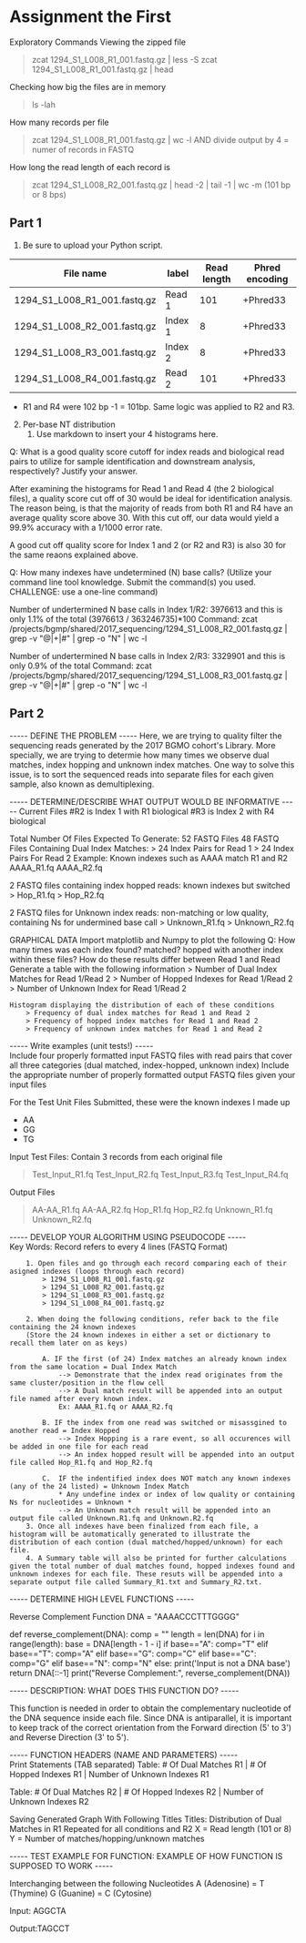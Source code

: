 # Assignment the First
Exploratory Commands
Viewing the zipped file
> zcat 1294_S1_L008_R1_001.fastq.gz | less -S
> zcat 1294_S1_L008_R1_001.fastq.gz | head

Checking how big the files are in memory
> ls -lah

How many records per file
> zcat 1294_S1_L008_R1_001.fastq.gz | wc -l AND divide output by 4 = numer of records in FASTQ

How long the read length of each record is
> zcat 1294_S1_L008_R2_001.fastq.gz | head -2 | tail -1 | wc -m (101 bp or 8 bps)

## Part 1
1. Be sure to upload your Python script.

| File name | label | Read length | Phred encoding |
|---|---|---|---|
| 1294_S1_L008_R1_001.fastq.gz | Read 1| 101 | +Phred33 |
| 1294_S1_L008_R2_001.fastq.gz | Index 1| 8 |  +Phred33 |
| 1294_S1_L008_R3_001.fastq.gz | Index 2 | 8 | +Phred33  |
| 1294_S1_L008_R4_001.fastq.gz | Read 2| 101 | +Phred33  |

* R1 and R4 were 102 bp -1 = 101bp. Same logic was applied to R2 and R3. 


2. Per-base NT distribution
    1. Use markdown to insert your 4 histograms here.

Q: What is a good quality score cutoff for index reads and biological read pairs to utilize for sample identification and downstream analysis, respectively? Justify your answer.

After examining the histograms for Read 1 and Read 4 (the 2 biological files), a quality score cut off of 30 would be ideal for identification analysis. The reason being, is that the majority of reads from both R1 and R4 have an average quality score above 30. With this cut off, our data would yield a 99.9% accuracy with a 1/1000 error rate. 

A good cut off quality score for Index 1 and 2 (or R2 and R3) is also 30 for the same reaons explained above. 

Q: How many indexes have undetermined (N) base calls? (Utilize your command line tool knowledge. Submit the command(s) you used. CHALLENGE: use a one-line command)

Number of undertermined N base calls in Index 1/R2: 3976613 and this is only 1.1% of the total  (3976613 / 363246735)*100
Command: zcat /projects/bgmp/shared/2017_sequencing/1294_S1_L008_R2_001.fastq.gz | grep -v "@\|+\|#" | grep -o "N" | wc -l


Number of undertermined N base calls in Index 2/R3: 3329901 and this is only 0.9% of the total
Command: zcat /projects/bgmp/shared/2017_sequencing/1294_S1_L008_R3_001.fastq.gz | grep -v "@\|+\|#" | grep -o "N" | wc -l




## Part 2

-----   DEFINE THE PROBLEM  -----
    Here, we are trying to quality filter the  sequencing reads generated by the 2017 BGMO cohort's Library. More specially, we are trying to determie how many times we observe dual matches, index hopping and unknown index matches. One way to solve this issue, is to sort the sequenced reads into separate files for each given sample, also known as demultiplexing. 
    
-----   DETERMINE/DESCRIBE WHAT OUTPUT WOULD BE INFORMATIVE -----
    Current Files
    #R2 is Index 1 with R1 biological
    #R3 is Index 2 with R4 biological 

Total Number Of Files Expected To Generate: 52 FASTQ Files
48 FASTQ Files Containing Dual Index Matches: 
    > 24 Index Pairs for Read 1
    > 24 Index Pairs For Read 2
        Example: Known indexes such as AAAA match R1 and R2
            AAAA_R1.fq
            AAAA_R2.fq
   
2 FASTQ files containing index hopped reads: known indexes but switched
    > Hop_R1.fq
    > Hop_R2.fq
   
2 FASTQ files for Unknown index reads: non-matching or low quality, containing Ns for undermined base call
    > Unknown_R1.fq
    > Unknown_R2.fq

GRAPHICAL DATA
Import matplotlib and Numpy to plot the following
    Q: How many times was each index found? matched? hopped with another index within these files?
       How do these results differ between Read 1 and Read 
    Generate a table with the following information
        > Number of Dual Index Matches for Read 1/Read 2
        > Number of Hopped Indexes for Read 1/Read 2
        > Number of Unknown Index for Read 1/Read 2

    Histogram displaying the distribution of each of these conditions
        > Frequency of dual index matches for Read 1 and Read 2
        > Frequency of hopped index matches for Read 1 and Read 2
        > Frequency of unknown index matches for Read 1 and Read 2

-----   Write examples (unit tests!)    -----   
Include four properly formatted input FASTQ files with read pairs that cover all three categories (dual matched, index-hopped, unknown index)
Include the appropriate number of properly formatted output FASTQ files given your input files

For the Test Unit Files Submitted, these were the known indexes I made up
* AA
* GG
* TG

Input Test Files: Contain 3 records from each original file
> Test_Input_R1.fq
> Test_Input_R2.fq
> Test_Input_R3.fq
> Test_Input_R4.fq

Output Files
> AA-AA_R1.fq
> AA-AA_R2.fq
> Hop_R1.fq
> Hop_R2.fq
> Unknown_R1.fq
> Unknown_R2.fq

-----   DEVELOP YOUR ALGORITHM USING PSEUDOCODE -----   
Key Words: Record refers to every 4 lines (FASTQ Format)

        1. Open files and go through each record comparing each of their asigned indexes (loops through each record) 
            > 1294_S1_L008_R1_001.fastq.gz
            > 1294_S1_L008_R2_001.fastq.gz
            > 1294_S1_L008_R3_001.fastq.gz
            > 1294_S1_L008_R4_001.fastq.gz

        2. When doing the following conditions, refer back to the file containing the 24 known indexes 
        (Store the 24 known indexes in either a set or dictionary to recall them later on as keys)

            A. IF the first (of 24) Index matches an already known index from the same location = Dual Index Match
                --> Demonstrate that the index read originates from the same cluster/position in the flow cell
                --> A Dual match result will be appended into an output file named after every known index. 
                Ex: AAAA_R1.fq or AAAA_R2.fq
                
            B. IF the index from one read was switched or misassgined to another read = Index Hopped
                --> Index Hopping is a rare event, so all occurences will be added in one file for each read
                --> An index hopped result will be appended into an output file called Hop_R1.fq and Hop_R2.fq
             
            C.  IF the indentified index does NOT match any known indexes (any of the 24 listed) = Unknown Index Match
                * Any undefine index or index of low quality or containing Ns for nucleotides = Unknown *
                --> An Unknown match result will be appended into an output file called Unknown.R1.fq and Unknown.R2.fq
        3. Once all indexes have been finalized from each file, a histogram will be automatically generated to illustrate the distribution of each contion (dual matched/hopped/unknown) for each file.
        4. A Summary table will also be printed for further calculations given the total number of dual matches found, hopped indexes found and unknown indexes for each file. These resuts will be appended into a separate output file called Summary_R1.txt and Summary_R2.txt. 
        

-----   DETERMINE HIGH LEVEL FUNCTIONS  -----   

Reverse Complement Function
DNA = "AAAACCCTTTGGGG"

def reverse_complement(DNA):
    comp = ""
    length = len(DNA)
    for i in range(length):
        base = DNA[length - 1 - i]
        if base=="A":
            comp="T"
        elif base=="T":
            comp="A"
        elif base=="G":
            comp="C"
        elif base=="C":
            comp="G"
        elif base=="N":
            comp="N"
        else:
            print('Input is not a DNA base')
    return DNA[::-1]
print("Reverse Complement:", reverse_complement(DNA))


-----  DESCRIPTION: WHAT DOES THIS FUNCTION DO? -----

This function is needed in order to obtain the complementary nucleotide of the DNA sequence inside each file.
Since DNA is antiparallel, it is important to keep track of the correct orientation from the Forward direction (5' to 3') and Reverse Direction (3' to 5').  


-----  FUNCTION HEADERS (NAME AND PARAMETERS)   -----  
Print Statements (TAB separated)
Table: # Of Dual Matches R1 | # Of Hopped Indexes R1 | Number of Unknown Indexes R1

Table: # Of Dual Matches R2 | # Of Hopped Indexes R2 | Number of Unknown Indexes R2

Saving Generated Graph With Following Titles
    Titles: Distribution of Dual Matches in R1
            Repeated for all conditions and R2
    X = Read length (101 or 8)
    Y = Number of matches/hopping/unknown matches


-----  TEST EXAMPLE FOR FUNCTION: EXAMPLE OF HOW FUNCTION IS SUPPOSED TO WORK   ----- 

Interchanging between the following Nucleotides
    A (Adenosine) = T (Thymine)
    G (Guanine)   = C (Cytosine)

Input: AGGCTA

Output:TAGCCT 
